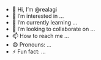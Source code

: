 - 👋 Hi, I’m @realagi
- 👀 I’m interested in ...
- 🌱 I’m currently learning ...
- 💞️ I’m looking to collaborate on ...
- 📫 How to reach me ...
- 😄 Pronouns: ...
- ⚡ Fun fact: ...

<!---
realagi/realagi is a ✨ special ✨ repository because its `README.md` (this file) appears on your GitHub profile.
You can click the Preview link to take a look at your changes.
--->
